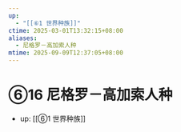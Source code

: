 ```yaml
---
up:
  - "[[⑥1 世界种族]]"
ctime: 2025-03-01T13:32:15+08:00
aliases:
  - 尼格罗－高加索人种
mtime: 2025-09-09T12:37:05+08:00
---
```


# ⑥16 尼格罗－高加索人种

- up: [[⑥1 世界种族]]
